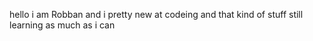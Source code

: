 hello i am Robban and i pretty new at codeing and that kind of stuff still learning as much as i can 
